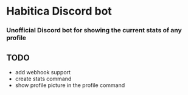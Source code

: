 # Habitica Discord bot 
### Unofficial Discord bot for showing the current stats of any profile

## TODO
- add webhook support
- create stats command
- show profile picture in the profile command